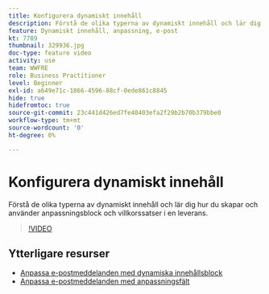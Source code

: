 ```yaml
---
title: Konfigurera dynamiskt innehåll
description: Förstå de olika typerna av dynamiskt innehåll och lär dig hur du skapar och använder anpassningsblock och villkorssatser i en leverans.
feature: Dynamiskt innehåll, anpassning, e-post
kt: 7789
thumbnail: 329936.jpg
doc-type: feature video
activity: use
team: WWFRE
role: Business Practitioner
level: Beginner
exl-id: a649e71c-1866-4596-88cf-0ede861c8845
hide: true
hidefromtoc: true
source-git-commit: 23c441d426ed7fe40403efa2f29b2b70b379bbe0
workflow-type: tm+mt
source-wordcount: '0'
ht-degree: 0%

---
```


# Konfigurera dynamiskt innehåll

Förstå de olika typerna av dynamiskt innehåll och lär dig hur du skapar och använder anpassningsblock och villkorssatser i en leverans.

>[!VIDEO](https://video.tv.adobe.com/v/329936?quality=12)

## Ytterligare resurser

* [Anpassa e-postmeddelanden med dynamiska innehållsblock](/help/content-creation/personalize-using-dynamic-content-blocks.md)
* [Anpassa e-postmeddelanden med anpassningsfält](/help/content-creation/personalize-emails-using-personalization-fields.md)
